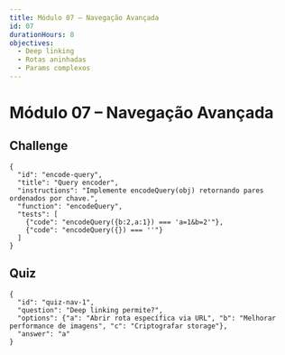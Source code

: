 ```yaml
---
title: Módulo 07 – Navegação Avançada
id: 07
durationHours: 8
objectives:
  - Deep linking
  - Rotas aninhadas
  - Params complexos
---
```


# Módulo 07 – Navegação Avançada

## Challenge
```challenge
{
  "id": "encode-query",
  "title": "Query encoder",
  "instructions": "Implemente encodeQuery(obj) retornando pares ordenados por chave.",
  "function": "encodeQuery",
  "tests": [
    {"code": "encodeQuery({b:2,a:1}) === 'a=1&b=2'"},
    {"code": "encodeQuery({}) === ''"}
  ]
}
```

## Quiz
```quiz
{
  "id": "quiz-nav-1",
  "question": "Deep linking permite?",
  "options": {"a": "Abrir rota específica via URL", "b": "Melhorar performance de imagens", "c": "Criptografar storage"},
  "answer": "a"
}
```
